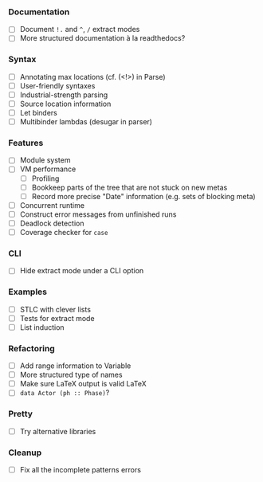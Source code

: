 ### Documentation

* [ ] Document `!.` and `^`, `/` extract modes
* [ ] More structured documentation à la readthedocs?

### Syntax

* [ ] Annotating max locations (cf. (<!>) in Parse)
* [ ] User-friendly syntaxes
* [ ] Industrial-strength parsing
* [ ] Source location information
* [ ] Let binders
* [ ] Multibinder lambdas (desugar in parser)

### Features

* [ ] Module system
* [ ] VM performance
   + [ ] Profiling
   + [ ] Bookkeep parts of the tree that are not stuck on new metas
   + [ ] Record more precise "Date" information (e.g. sets of blocking meta)
* [ ] Concurrent runtime
* [ ] Construct error messages from unfinished runs
* [ ] Deadlock detection
* [ ] Coverage checker for `case`

### CLI

* [ ] Hide extract mode under a CLI option

### Examples

* [ ] STLC with clever lists
* [ ] Tests for extract mode
* [ ] List induction

### Refactoring

* [ ] Add range information to Variable
* [ ] More structured type of names
* [ ] Make sure LaTeX output is valid LaTeX
* [ ] `data Actor (ph :: Phase)`?

### Pretty

* [ ] Try alternative libraries

### Cleanup

* [ ] Fix all the incomplete patterns errors
